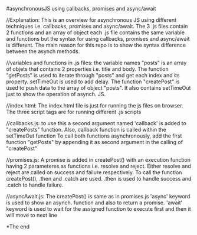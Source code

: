 #asynchronousJS using callbacks, promises and async/await

//Explanation: 
This is an overview for asynchronous JS using different techniques i.e. callbacks, promises and async/await. 
The 3 .js files contain 2 functions and an array of object 
each .js file contains the same variable and functions but the syntax for using callbacks, promises and async/await is different. 
The main reason for this repo is to show the syntax difference between the asynch methods.

//variables and functions in .js files:
the variable names "posts" is an array of objets that contains 2 properties i.e. title and body. 
The function "getPosts" is used to iterate through "posts" and get each index and its property. 
setTimeOut is used to add delay.
The function "createPost" is used to push data to the array of object "posts". 
It also contains setTimeOut just to show the operation of asynch. JS.

//index.html: 
The index.html file is just for running the js files on browser. 
The three script tags are for running different .js scripts

//callbacks.js: 
to use this a second argument named 'callback' is added to "createPosts" function. 
Also, callback function is called within the setTimeOut function To call both functions asynchronously, add the first function "getPosts" by appending it as second argument in the calling of "createPost"

//promises.js: 
A promise is added in createPost() with an execution function having 2 parameteres as functions i.e. resolve and reject. 
Either resolve and reject are called on success and failure respectively. 
To call the function createPost(), .then and .catch are used. 
.then is used to handle success and .catch to handle failure.

//asyncAwait.js:
The createPost() is same as in promises.js 
'async' keyword is used to show an asynch. function and also to return a promise. 
'await' keyword is used to wait for the assigned function to execute first and then it will move to next line

*The end
